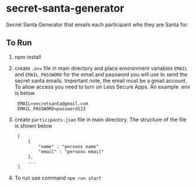 
# secret-santa-generator

Secret Santa Generator that emails each participant who they are Santa for.

  
  

## To Run

1. npm install

2. create `.env` file in main directory and place environment variables `EMAIL` and `EMAIL_PASSWORD` for the email and password you will use to send the secret santa emails. Important note, the email must be a gmail account. To allow access you need to turn on Less Secure Apps. An example .env is below

		EMAIL=secretsanta@gmail.com
        EMAIL_PASSWORD=password123

3. create `participants.json` file in main directory. The structure of the file is shown below

		[
			{
				"name" : "persons name"
				"email" : "persons email"
			},
			...
		]

4. To run use command `npm run start`